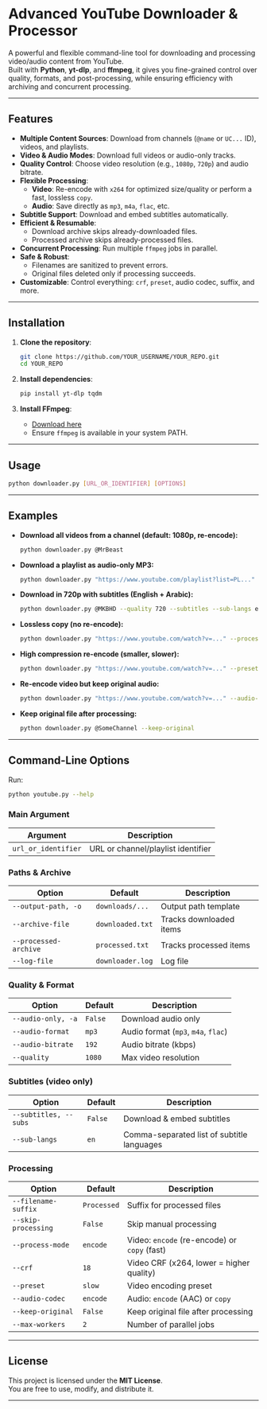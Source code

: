 # Advanced YouTube Downloader & Processor

A powerful and flexible command-line tool for downloading and processing video/audio content from YouTube.  
Built with **Python**, **yt-dlp**, and **ffmpeg**, it gives you fine-grained control over quality, formats, and post-processing, while ensuring efficiency with archiving and concurrent processing.

---

## Features

- **Multiple Content Sources**: Download from channels (`@name` or `UC...` ID), videos, and playlists.
- **Video & Audio Modes**: Download full videos or audio-only tracks.
- **Quality Control**: Choose video resolution (e.g., `1080p`, `720p`) and audio bitrate.
- **Flexible Processing**:
  - **Video**: Re-encode with `x264` for optimized size/quality or perform a fast, lossless `copy`.
  - **Audio**: Save directly as `mp3`, `m4a`, `flac`, etc.
- **Subtitle Support**: Download and embed subtitles automatically.
- **Efficient & Resumable**:
  - Download archive skips already-downloaded files.
  - Processed archive skips already-processed files.
- **Concurrent Processing**: Run multiple `ffmpeg` jobs in parallel.
- **Safe & Robust**:
  - Filenames are sanitized to prevent errors.
  - Original files deleted only if processing succeeds.
- **Customizable**: Control everything: `crf`, `preset`, audio codec, suffix, and more.

---

## Installation

1. **Clone the repository**:
   ```bash
   git clone https://github.com/YOUR_USERNAME/YOUR_REPO.git
   cd YOUR_REPO
   ```

2. **Install dependencies**:
   ```bash
   pip install yt-dlp tqdm
   ```

3. **Install FFmpeg**:
   - [Download here](https://ffmpeg.org/download.html)  
   - Ensure `ffmpeg` is available in your system PATH.

---

## Usage

```bash
python downloader.py [URL_OR_IDENTIFIER] [OPTIONS]
```

---

## Examples

- **Download all videos from a channel (default: 1080p, re-encode):**
  ```bash
  python downloader.py @MrBeast
  ```

- **Download a playlist as audio-only MP3:**
  ```bash
  python downloader.py "https://www.youtube.com/playlist?list=PL..." --audio-only --audio-format mp3
  ```

- **Download in 720p with subtitles (English + Arabic):**
  ```bash
  python downloader.py @MKBHD --quality 720 --subtitles --sub-langs en,ar
  ```

- **Lossless copy (no re-encode):**
  ```bash
  python downloader.py "https://www.youtube.com/watch?v=..." --process-mode copy
  ```

- **High compression re-encode (smaller, slower):**
  ```bash
  python downloader.py "https://www.youtube.com/watch?v=..." --preset veryslow --crf 24
  ```

- **Re-encode video but keep original audio:**
  ```bash
  python downloader.py "https://www.youtube.com/watch?v=..." --audio-codec copy
  ```

- **Keep original file after processing:**
  ```bash
  python downloader.py @SomeChannel --keep-original
  ```

---

## Command-Line Options

Run:
```bash
python youtube.py --help
```

### Main Argument
| Argument            | Description                                                |
|---------------------|------------------------------------------------------------|
| `url_or_identifier` | URL or channel/playlist identifier                         |

### Paths & Archive
| Option                | Default          | Description                           |
|-----------------------|------------------|---------------------------------------|
| `--output-path, -o`   | `downloads/...`  | Output path template                  |
| `--archive-file`      | `downloaded.txt` | Tracks downloaded items               |
| `--processed-archive` | `processed.txt`  | Tracks processed items                |
| `--log-file`          | `downloader.log` | Log file                              |

### Quality & Format
| Option             | Default | Description                                       |
|--------------------|---------|---------------------------------------------------|
| `--audio-only, -a` | `False` | Download audio only                               |
| `--audio-format`   | `mp3`   | Audio format (`mp3`, `m4a`, `flac`)               |
| `--audio-bitrate`  | `192`   | Audio bitrate (kbps)                              |
| `--quality`        | `1080`  | Max video resolution                              |

### Subtitles (video only)
| Option                | Default | Description                                    |
|-----------------------|---------|------------------------------------------------|
| `--subtitles, --subs` | `False` | Download & embed subtitles                     |
| `--sub-langs`         | `en`    | Comma-separated list of subtitle languages     |

### Processing
| Option              | Default     | Description                                  |
|---------------------|-------------|----------------------------------------------|
| `--filename-suffix` | `Processed` | Suffix for processed files                   |
| `--skip-processing` | `False`     | Skip manual processing                       |
| `--process-mode`    | `encode`    | Video: `encode` (re-encode) or `copy` (fast) |
| `--crf`             | `18`        | Video CRF (x264, lower = higher quality)     |
| `--preset`          | `slow`      | Video encoding preset                        |
| `--audio-codec`     | `encode`    | Audio: `encode` (AAC) or `copy`              |
| `--keep-original`   | `False`     | Keep original file after processing          |
| `--max-workers`     | `2`         | Number of parallel jobs                      |

---

## License

This project is licensed under the **MIT License**.  
You are free to use, modify, and distribute it.

---
